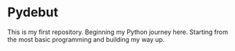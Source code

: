 # Pydebut
This is my first repository.
Beginning my Python journey here. Starting from the most basic programming and building my way up.
